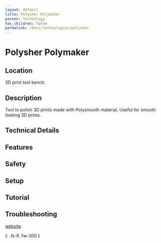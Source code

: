 ```yaml
---
layout: default
title: Polysher Polymaker
parent: Technology
has_children: false
permalink: /docs/technologies/polisher
---
```


# Polysher Polymaker

## Location
3D print tool bench.

## Description
Tool to polish 3D prints made with Polysmooth material, Useful for smooth looking 3D prints. 

## Technical Details

## Features

## Safety

## Setup

## Tutorial

## Troubleshooting

[website](https://us.polymaker.com/products/polysher)

{: .fs-6 .fw-300 }
